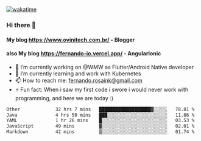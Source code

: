[![wakatime](https://wakatime.com/badge/user/d5892087-17e6-46ab-8384-91a71a9b88d8.svg)](https://wakatime.com/@d5892087-17e6-46ab-8384-91a71a9b88d8)
### Hi there 👋

#### My blog https://www.ovinitech.com.br/ - Blogger
#### also My blog https://fernando-io.vercel.app/ - AngularIonic

- 🔭 I’m currently working on @WMW as Flutter/Android Native developer
- 🌱 I’m currently learning and work with Kubernetes
- 📫 How to reach me: fernando.rosaink@gmail.com 
- ⚡ Fun fact: When i saw my first code i swore i would never work with programming, and here we are today :)

<!--START_SECTION:waka-->

```txt
Other             32 hrs 7 mins   ███████████████████▓░░░░░   78.81 %
Java              4 hrs 50 mins   ███░░░░░░░░░░░░░░░░░░░░░░   11.86 %
YAML              1 hr 26 mins    █░░░░░░░░░░░░░░░░░░░░░░░░   03.53 %
JavaScript        49 mins         ▓░░░░░░░░░░░░░░░░░░░░░░░░   02.01 %
Markdown          42 mins         ▒░░░░░░░░░░░░░░░░░░░░░░░░   01.74 %
```

<!--END_SECTION:waka-->
